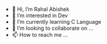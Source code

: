 - 👋 Hi, I’m Rahal Abishek
- 👀 I’m interested in Dev 
- 🌱 I’m currently learning C Language
- 💞️ I’m looking to collaborate on ...
- 📫 How to reach me ...

<!---
mrahalabishek/mrahalabishek is a ✨ special ✨ repository because its `README.md` (this file) appears on your GitHub profile.
You can click the Preview link to take a look at your changes.
--->
